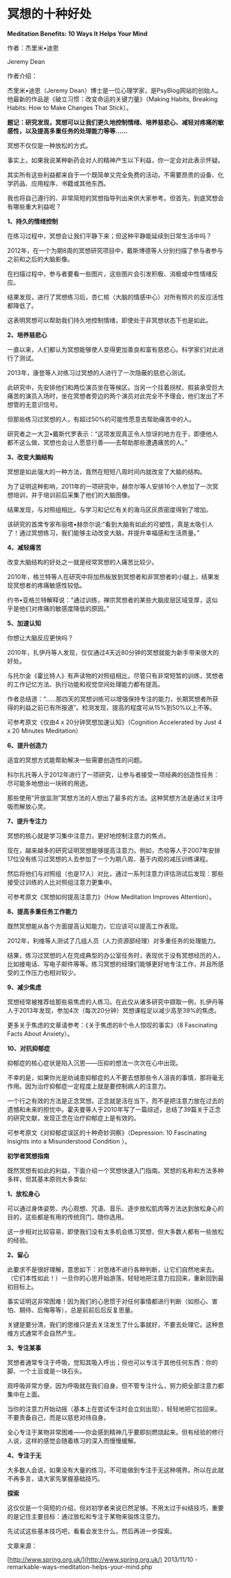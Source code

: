# 冥想的十种好处

**Meditation Benefits: 10 Ways It Helps Your Mind**

作者：杰里米•迪恩

Jeremy Dean

作者介绍：

杰里米•迪恩（Jeremy Dean）博士是一位心理学家，是PsyBlog网站的创始人。他最新的作品是《破立习惯：改变命运的关键力量》（Making Habits, Breaking Habits: How to Make Changes That Stick）。

**题记：研究发现，冥想可以让我们更久地控制情绪、培养慈悲心、减轻对疼痛的敏感性，以及提高多重任务的处理能力等等……**

冥想不仅仅是一种放松的方式。

事实上，如果我说某种新药会对人的精神产生以下利益，你一定会对此表示怀疑。

其实所有这些利益都来自于一个既简单又完全免费的活动，不需要昂贵的设备、化学药品、应用程序、书籍或其他东西。

我也将自己遵行的、非常简短的冥想指导列出来供大家参考。但首先，到底冥想会有哪些重大利益呢？

**1、持久的情绪控制**

在练习过程中，冥想会让我们平静下来；但这种平静能延续到日常生活中吗？

2012年，在一个为期8周的冥想研究项目中，戴斯博德等人分别扫描了参与者参与之前和之后的大脑影像。

在扫描过程中，参与者要看一些图片，这些图片会引发积极、消极或中性情绪反应。

结果发现，进行了冥想练习后，杏仁核（大脑的情感中心）对所有照片的反应活性都降低了。

这表明冥想可以帮助我们持久地控制情绪，即使处于非冥想状态下也是如此。

**2、培养慈悲心**

一直以来，人们都认为冥想能够使人变得更加善良和富有慈悲心。科学家们对此进行了测试。

2013年，康登等人对练习过冥想的人进行了一次隐蔽的慈悲心测试。

此研究中，先安排他们和两位演员坐在等候区。当另一个拄着拐杖、假装承受巨大痛苦的演员入场时，坐在冥想者旁边的两个演员对此完全不予理会，他们发出了不想管的无意识信号。

但那些练习过冥想的人，有超过50%的可能性愿意去帮助痛苦中的人。

研究者之一大卫•戴斯代罗表示：“这项发现真正令人惊讶的地方在于，即便他人都不这么做，冥想也会让人愿意行善——去帮助那些遭遇痛苦的人。”

**3、改变大脑结构**

冥想是如此强大的一种方法，竟然在短短八周时间内就改变了大脑的结构。

为了证明这种影响，2011年的一项研究中，赫奈尔等人安排16个人参加了一次冥想培训，并于培训前后采集了他们的大脑图像。

结果发现，与对照组相比，与学习和记忆有关的海马区灰质密度得到了增加。

该研究的首席专家布丽塔•赫奈尔说:“看到大脑有如此的可塑性，真是太吸引人了！通过冥想练习，我们能够主动改变大脑，并提升幸福感和生活质量。”

**4、减轻痛苦**

改变大脑结构的好处之一就是经常冥想的人痛苦比较少。

2010年，格兰特等人在研究中将加热板放到冥想者和非冥想者的小腿上，结果发现冥想者的疼痛敏感性较低。

约书•亚格兰特解释说：“通过训练，禅宗冥想者的某些大脑皮层区域变厚，这似乎是他们对疼痛的敏感度降低的原因。”

**5、加速认知**

你想让大脑反应更快吗？

2010年，扎伊丹等人发现，仅仅通过4天近80分钟的冥想就能为新手带来很大的好处。

与托尔金《霍比特人》有声读物的对照组相比，尽管只有非常短暂的训练，冥想者的工作记忆方法、执行功能和视觉空间处理能力都有提高。

作者总结道：“……那四天的冥想训练可以增强保持专注的能力，长期冥想者所获得的利益之前已有所报道”。检测发现，提高的程度可从15%到50%以上不等。

可参考原文《仅由4 x 20分钟冥想加速认知》（Cognition Accelerated by Just 4 x 20 Minutes Meditation）

**6、提升创造力**

适宜的冥想方式能帮助解决一些需要创造性的问题。

科尔扎托等人于2012年进行了一项研究，让参与者接受一项经典的创造性任务：尽可能多地想出一块砖的用途。

那些使用“开放监测”冥想方法的人想出了最多的方法。这种冥想方法是通过关注呼吸而解放心灵。

**7、提升专注力**

冥想的核心就是学习集中注意力，更好地控制注意力的焦点。

现在，越来越多的研究证明冥想能够提高注意力。例如，杰哈等人于2007年安排17位没有练习过冥想的人去参加了一个为期八周、基于内观的减压训练课程。

然后将他们与对照组（也是17人）对比，通过一系列注意力评估测试后发现：那些接受过训练的人比对照组注意力更集中。

可参考原文《冥想如何提高注意力》（How Meditation Improves Attention）。

**8、提高多重任务工作能力**

既然冥想能从各个方面提高认知能力，它应该可以提高工作表现。

2012年，利维等人测试了几组人员（人力资源部经理）对多重任务的处理能力。

结果，练习过冥想的人在完成典型的办公室任务时，表现优于没有冥想经历的人，比如接电话、写电子邮件等等。练习冥想的经理们能够更好地专注工作，并且所感受的工作压力也相对较少。

**9、减少焦虑**

冥想经常被推荐给那些易焦虑的人练习。在此仅从诸多研究中撷取一例，扎伊丹等人于2013年发现，参加4次（每次20分钟）冥想课程足以减少高至39%的焦虑。

更多关于焦虑的文章请参考：《关于焦虑的8个令人惊叹的事实》（8 Fascinating Facts About Anxiety）。

**10、对抗抑郁症**

抑郁症的核心症状是陷入沉思——压抑的想法一次次在心中出现。

不幸的是，如果你光是劝诫患抑郁症的人不要去想那些令人沮丧的事情，那将毫无作用。因为治疗抑郁症一定程度上就是要控制病人的注意力。

一个行之有效的方法是正念冥想。正念就是活在当下，而不是把注意力放在过去的遗憾和未来的担忧中。霍夫曼等人于2010年写了一篇综述，总结了39篇关于正念的研究文献，发现正念在治疗抑郁症上是有效的。

可参考原文《对抑郁症误区的十种奇妙洞察》（Depression: 10 Fascinating Insights into a Misunderstood Condition ）。

**初学者冥想指南**

既然冥想有如此的利益，下面介绍一个冥想快速入门指南。冥想的名称和方法多种多样，但其基本原则大多类似:

**1、放松身心**

可以通过身体姿势、内心观想、咒语、音乐、逐步放松肌肉等方法达到放松身心的目的，这些都是有用的传统窍门，随你选用。

这一步相对比较容易，即使我们没有太多机会练习冥想，但大多数人都有一些放松的经验。

**2、留心**

此要求不是很好理解，意思如下：对思绪不进行各种判断，让它们自然地来去。（它们本性如此！）一旦你的心思开始游荡，轻轻地把注意力拉回来，重新回到最初目标上。

事实证明这非常困难！因为我们的心思惯于对任何事情都进行判断（如担心、害怕、期待、后悔等等），总是前前后后反复思量。

关键是要分清，我们的思维只是去关注发生了什么事就好，不要去处理它。这种思维方式通常不会自然产生。

**3、专注某事**

冥想者通常专注于呼吸，觉知其吸入呼出；但也可以专注于其他任何东西：你的脚、一个土豆或是一块石头。

观呼吸非常方便，因为呼吸就在我们自身。但不管专注什么，努力把全部注意力都集中在上面。

当你的注意力开始动摇（基本上在尝试专注时会立刻出现），轻轻地把它拉回来。不要责备自己，而是以慈悲对待自身。

全心专注于某物非常困难——你会感到精神几乎要即刻燃烧起来。但有经验的修行人说，这样的感觉会随着练习的深入而慢慢缓解。

**4、专注于无**

大多数人会说，如果没有大量的练习，不可能做到专注于无这种境界。所以在此就不再多言，请大家先掌握基础技巧。

**探索**

这仅仅是一个简短的介绍，但对初学者来说已然足够。不用太过于纠结技巧，重要的是记住主要目标：通过放松和专注于某物来锻炼注意力。

先试试这些基本技巧吧，看看会发生什么，然后再进一步探索。

文章来源：

[http://www.spring.org.uk/](http://www.spring.org.uk/) 2013/11/10 -remarkable-ways-meditation-helps-your-mind.php


